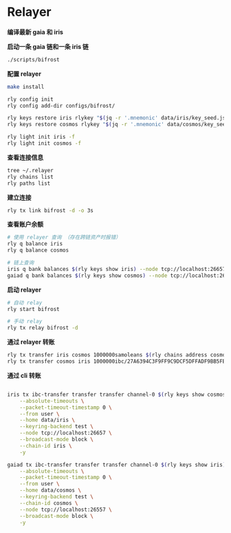 # Relayer

**编译最新 gaia 和 iris**

**启动一条 gaia 链和一条 iris 链**

```bash
./scripts/bifrost
```

**配置 relayer**

```bash
make install

rly config init
rly config add-dir configs/bifrost/

rly keys restore iris rlykey "$(jq -r '.mnemonic' data/iris/key_seed.json)"
rly keys restore cosmos rlykey "$(jq -r '.mnemonic' data/cosmos/key_seed.json)"

rly light init iris -f
rly light init cosmos -f
```

**查看连接信息**

```bash
tree ~/.relayer
rly chains list
rly paths list
```

**建立连接**

```bash
rly tx link bifrost -d -o 3s
```

**查看账户余额**

```bash
# 使用 relayer 查询 （存在跨链资产时报错）
rly q balance iris
rly q balance cosmos
```

```bash
# 链上查询
iris q bank balances $(rly keys show iris) --node tcp://localhost:26657
gaiad q bank balances $(rly keys show cosmos) --node tcp://localhost:26557
```

**启动 relayer**

```bash
# 自动 relay
rly start bifrost
```

```bash
# 手动 relay
rly tx relay bifrost -d
```

**通过 relayer 转账**

```bash
rly tx transfer iris cosmos 1000000samoleans $(rly chains address cosmos)
rly tx transfer cosmos iris 1000000ibc/27A6394C3F9FF9C9DCF5DFFADF9BB5FE9A37C7E92B006199894CF1824DF9AC7C $(rly chains address iris)
```

**通过 cli 转账**

```bash

iris tx ibc-transfer transfer transfer channel-0 $(rly keys show cosmos) 1000000samoleans \
    --absolute-timeouts \
    --packet-timeout-timestamp 0 \
    --from user \
    --home data/iris \
    --keyring-backend test \
    --node tcp://localhost:26657 \
    --broadcast-mode block \
    --chain-id iris \
    -y

gaiad tx ibc-transfer transfer transfer channel-0 $(rly keys show iris) 1000000ibc/27A6394C3F9FF9C9DCF5DFFADF9BB5FE9A37C7E92B006199894CF1824DF9AC7C \
    --absolute-timeouts \
    --packet-timeout-timestamp 0 \
    --from user \
    --home data/cosmos \
    --keyring-backend test \
    --chain-id cosmos \
    --node tcp://localhost:26557 \
    --broadcast-mode block \
    -y
```
